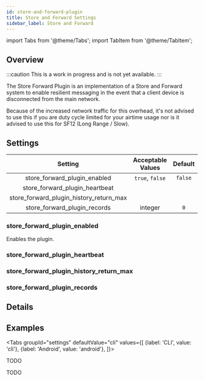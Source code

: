 ```yaml
---
id: store-and-forward-plugin
title: Store and Forward Settings
sidebar_label: Store and Forward
---
```

import Tabs from '@theme/Tabs';
import TabItem from '@theme/TabItem';


## Overview

:::caution
This is a work in progress and is not yet available.
:::

The Store Forward Plugin is an implementation of a Store and Forward system to enable resilient messaging in the event that a client device is disconnected from the main network.

Because of the increased network traffic for this overhead, it's not advised to use this if you are duty cycle limited for your airtime usage nor is it advised to use this for SF12 (Long Range / Slow).

## Settings

| Setting | Acceptable Values | Default |
| :-----: | :---------------: | :-----: |
| store_forward_plugin_enabled | `true`, `false` | `false` |
| store_forward_plugin_heartbeat | | |
| store_forward_plugin_history_return_max | | |
| store_forward_plugin_records | integer | `0` |

### store_forward_plugin_enabled

Enables the plugin.

### store_forward_plugin_heartbeat

<!--- TODO --->

### store_forward_plugin_history_return_max

<!--- TODO --->

### store_forward_plugin_records

<!--- TODO --->

## Details

## Examples

<Tabs
  groupId="settings"
  defaultValue="cli"
  values={[
    {label: 'CLI', value: 'cli'},
    {label: 'Android', value: 'android'},
  ]}>
  <TabItem value="cli">

  TODO

  </TabItem>
  <TabItem value="android">

  TODO

  </TabItem>
</Tabs>
